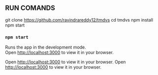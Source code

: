 
## RUN COMANDS
git clone https://github.com/ravindrareddy12/tmdvs
cd tmdvs
npm install
npm start
 
### `npm start`

Runs the app in the development mode.\
Open [http://localhost:3000](http://localhost:3000) to view it in your browser.

Open [http://localhost:3000](http://localhost:3000) to view it in your browser.
Open [http://localhost:3000](http://localhost:3000) to view it in your browser.
